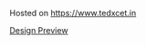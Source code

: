 Hosted on https://www.tedxcet.in

[Design Preview](https://www.figma.com/proto/cqYP8U19DmVPkpQ9CkvC96/Tedx-Web-Design?node-id=0-1&p=f&viewport=280%2C187%2C0.03&t=Kyk3LBJlvlow62tO-0&scaling=scale-down&content-scaling=fixed&starting-point-node-id=1%3A2)
